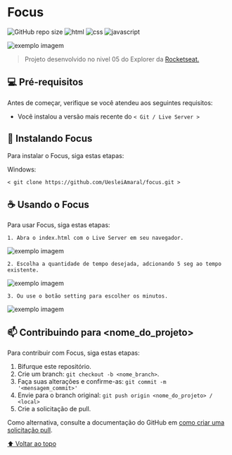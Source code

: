 # Focus

![GitHub repo size](https://img.shields.io/github/repo-size/uesleiamaral/focus)
![html](https://img.shields.io/badge/-HTML-red)
![css](https://img.shields.io/badge/-CSS-blueviolet)
![javascript](https://img.shields.io/badge/-JAVASCRIPT-yellow)

<img src="#" alt="exemplo imagem">

> Projeto desenvolvido no nivel 05 do Explorer da <a href="https://www.rocketseat.com.br">Rocketseat.</a>

## 💻 Pré-requisitos

Antes de começar, verifique se você atendeu aos seguintes requisitos:
<!---Estes são apenas requisitos de exemplo. Adicionar, duplicar ou remover conforme necessário--->
* Você instalou a versão mais recente do `< Git / Live Server >`

## 🚀 Instalando Focus

Para instalar o Focus, siga estas etapas:

Windows:
```
< git clone https://github.com/UesleiAmaral/focus.git >
```

## ☕ Usando o Focus

Para usar Focus, siga estas etapas:

```
1. Abra o index.html com o Live Server em seu navegador.
```

<img src="#" alt="exemplo imagem">

```
2. Escolha a quantidade de tempo desejada, adcionando 5 seg ao tempo existente.
```

<img src="#" alt="exemplo imagem">

```
3. Ou use o botão setting para escolher os minutos.
```

<img src="#" alt="exemplo imagem">

## 📫 Contribuindo para <nome_do_projeto>

Para contribuir com Focus, siga estas etapas:

1. Bifurque este repositório.
2. Crie um branch: `git checkout -b <nome_branch>`.
3. Faça suas alterações e confirme-as: `git commit -m '<mensagem_commit>'`
4. Envie para o branch original: `git push origin <nome_do_projeto> / <local>`
5. Crie a solicitação de pull.

Como alternativa, consulte a documentação do GitHub em [como criar uma solicitação pull](https://help.github.com/en/github/collaborating-with-issues-and-pull-requests/creating-a-pull-request).

[⬆ Voltar ao topo](#Focus)<br>
